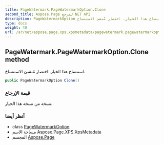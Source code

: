 ```yaml
---
title: PageWatermark.PageWatermarkOption.Clone
second_title: Aspose.Page لمرجع NET API
description: PageWatermarkOption طريقة. استنساخ هذا الخيار. اختصار مُنشئ الاستنساخ.
type: docs
weight: 40
url: /ar/net/aspose.page.xps.xpsmetadata/pagewatermark.pagewatermarkoption/clone/
---
```

## PageWatermark.PageWatermarkOption.Clone method

استنساخ هذا الخيار. اختصار مُنشئ الاستنساخ.

```csharp
public PageWatermarkOption Clone()
```

### قيمة الإرجاع

نسخة من نسخة هذا الخيار.

### أنظر أيضا

* class [PageWatermarkOption](../)
* مساحة الاسم [Aspose.Page.XPS.XpsMetadata](../../pagewatermark.pagewatermarkoption/)
* المجسم [Aspose.Page](../../../)


